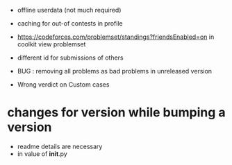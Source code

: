 - offline userdata (not much required)
- caching for out-of contests in profile
- https://codeforces.com/problemset/standings?friendsEnabled=on in coolkit view problemset
- different id for submissions of others

- BUG : removing all problems as bad problems in unreleased version
- Wrong verdict on Custom cases


# changes for version while bumping a version
- readme details are necessary
- in value of __init__.py
